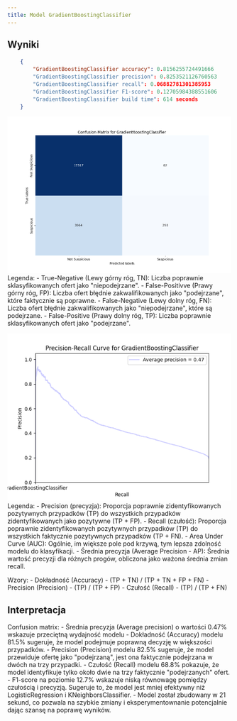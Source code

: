```yaml
---
title: Model GradientBoostingClassifier
---
```



## Wyniki

```json
    {
        "GradientBoostingClassifier accuracy": 0.8156255724491666
        "GradientBoostingClassifier precision": 0.8253521126760563
        "GradientBoostingClassifier recall": 0.06882781301385953
        "GradientBoostingClassifier F1-score": 0.12705984388551606
        "GradientBoostingClassifier build time": 614 seconds
    }
```


![Confusion Matrix](/static/assets/confusion-matrix-gradient-boost-classifier.png)
Legenda:
    - True-Negative (Lewy górny róg, TN): Liczba poprawnie sklasyfikowanych ofert jako "niepodejrzane".
    - False-Positivve (Prawy górny róg, FP): Liczba ofert błędnie zakwalifikowanych jako "podejrzane", które faktycznie są poprawne.
    - False-Negative (Lewy dolny róg, FN): Liczba ofert błędnie zakwalifikowanych jako "niepodejrzane", które są podejrzane.
    - False-Positive (Prawy dolny róg, TP): Liczba poprawnie sklasyfikowanych ofert jako "podejrzane".

![Precision Recall](/static/assets/precision-recall-gradient-boosting-classifier.png)
Legenda:
    - Precision (precyzja): Proporcja poprawnie zidentyfikowanych pozytywnych przypadków (TP) do wszystkich przypadków zidentyfikowanych jako pozytywne (TP + FP).
    - Recall (czułość): Proporcja poprawnie zidentyfikowanych pozytywnych przypadków (TP) do wszystkich faktycznie pozytywnych przypadków (TP + FN).
    - Area Under Curve (AUC): Ogólnie, im większe pole pod krzywą, tym lepsza zdolność modelu do klasyfikacji.
    - Średnia precyzja (Average Precision - AP): Średnia wartość precyzji dla różnych progów, obliczona jako ważona średnia zmian recall.

Wzory:
    - Dokładność (Accuracy) -  (TP + TN) / (TP + TN + FP + FN)
    - Precision (Precision) -  (TP) / (TP + FP) 
    - Czułość (Recall) - (TP) / (TP + FN)
## Interpretacja

Confusion matrix:
    - Średnia precyzja (Average precision) o wartości 0.47% wskazuje przeciętną wydajność modelu
    - Dokładność (Accuracy) modelu 81.5% sugeruje, że model podejmuje poprawną decyzję w większości przypadków.
    - Precision (Precision) modelu 82.5% sugeruje, że model przewiduje ofertę jako "podejrzaną", jest ona faktycznie podejrzana w dwóch na trzy przypadki.
    - Czułość (Recall) modelu 68.8% pokazuje, że model identyfikuje tylko około dwie na trzy faktycznie "podejrzanych" ofert.
    - F1-score na poziomie 12.7% wskazuje niską równowagę pomiędzy czułością i precyzją. Sugeruje to, że model jest mniej efektywny niż LogisticRegression i KNeighborsClassifier.
    - Model został zbudowany w 21 sekund, co pozwala na szybkie zmiany i eksperymentownanie potencjalnie dając szansę na poprawę wyników.
